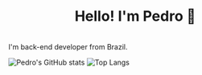 <h1 align="center">Hello! I'm Pedro 👋</h1>

<br />
I'm back-end developer from Brazil.

![Pedro's GitHub stats](https://github-readme-stats.vercel.app/api?username=PedroMariniNave&show_icons=true&theme=dark)
![Top Langs](https://github-readme-stats.vercel.app/api/top-langs/?username=PedroMariniNave&langs_count=8&theme=dark)
